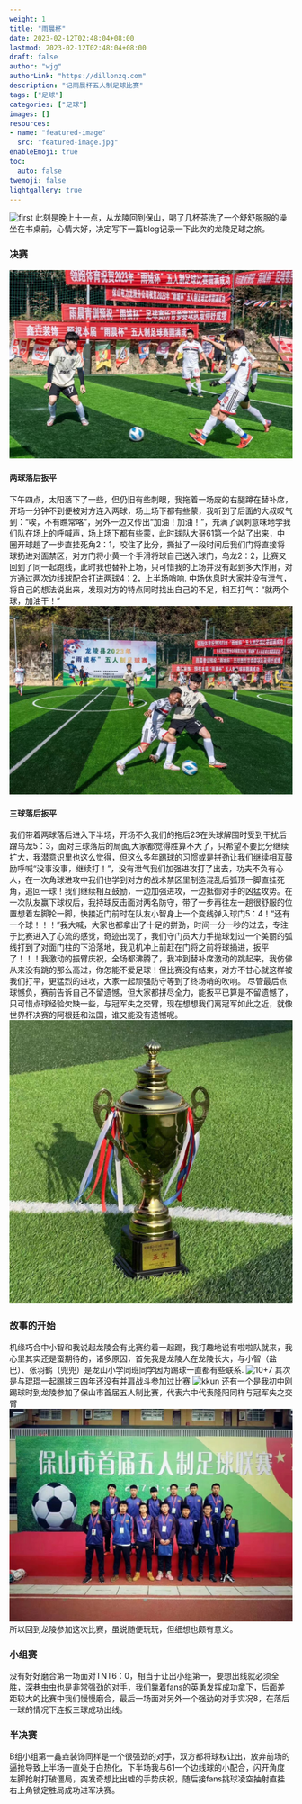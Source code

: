 ```yaml
---
weight: 1
title: "雨晨杯"
date: 2023-02-12T02:48:04+08:00
lastmod: 2023-02-12T02:48:04+08:00
draft: false
author: "wjg"
authorLink: "https://dillonzq.com"
description: "记雨晨杯五人制足球比赛"
tags: ["足球"]
categories: ["足球"]
images: []
resources:
- name: "featured-image"
  src: "featured-image.jpg"
enableEmoji: true
toc:
  auto: false
twemoji: false
lightgallery: true
---
```

![first](合照1.jpg)
此刻是晚上十一点，从龙陵回到保山，喝了几杯茶洗了一个舒舒服服的澡坐在书桌前，心情大好，决定写下一篇blog记录一下此次的龙陵足球之旅。

### 决赛
![tnt](featured-image.jpg)
#### 两球落后扳平
下午四点，太阳落下了一些，但仍旧有些刺眼，我拖着一场废的右腿蹲在替补席，开场一分钟不到便被对方连入两球，场上场下都有些蒙，我听到了后面的大叔叹气到：“唉，不有瞧常咯”，另外一边又传出“加油！加油！”，充满了讽刺意味地学我们队在场上的呼喊声，场上场下都有些蒙，此时球队大哥61第一个站了出来，中圈开球趟了一步直挂死角2：1，咬住了比分，撕扯了一段时间后我们门将直接将球扔进对面禁区，对方门将小黄一个手滑将球自己送入球门，乌龙2：2，比赛又回到了同一起跑线，此时我也替补上场，只可惜我的上场并没有起到多大作用，对方通过两次边线球配合打进两球4：2，上半场哨响.
中场休息时大家并没有泄气，将自己的想法说出来，发现对方的特点同时找出自己的不足，相互打气：“就两个球，加油干！”
![fight](对抗.jpg)
#### 三球落后扳平
我们带着两球落后进入下半场，开场不久我们的拖后23在头球解围时受到干扰后蹭乌龙5：3，面对三球落后的局面,大家都觉得胜算不大了，只希望不要比分继续扩大，我潜意识里也这么觉得，但这么多年踢球的习惯或是拼劲让我们继续相互鼓励呼喊“没事没事，继续打！”，没有泄气我们加强进攻打了出去，功夫不负有心人，在一次角球进攻中我们也学到对方的战术禁区里制造混乱后弧顶一脚直挂死角，追回一球！我们继续相互鼓励，一边加强进攻，一边抵御对手的凶猛攻势。在一次队友赢下球权后，我持球反击面对两名防守，带了一步再往左一趟很舒服的位置想着左脚抡一脚，快接近门前时在队友小智身上一个变线弹入球门5：4！“还有一个球！！！”我大喊，大家也都拿出了十足的拼劲，时间一分一秒的过去，专注于比赛进入了心流的感觉，奇迹出现了，我们守门员大力手抛球划过一个美丽的弧线打到了对面门柱的下沿落地，我见机冲上前赶在门将之前将球捅进，扳平了！！！我激动的振臂庆祝，全场都沸腾了，我冲到替补席激动的跳起来，我仿佛从来没有跳的那么高过，你怎能不爱足球！但比赛没有结束，对方不甘心就这样被我们打平，更猛烈的进攻，大家一起顽强防守等到了终场哨的吹响。
尽管最后点球憾负，赛前告诉自己不留遗憾，但大家都拼尽全力，能扳平已算是不留遗憾了，只可惜点球经验欠缺一些，与冠军失之交臂，现在想想我们离冠军如此之近，就像世界杯决赛的阿根廷和法国，谁又能没有遗憾呢。
![trophy](trophy.jpg)

### 故事的开始

机缘巧合中小智和我说起龙陵会有比赛约着一起踢，我打趣地说有啦啦队就来，我心里其实还是蛮期待的，诸多原因，首先我是龙陵人在龙陵长大，与小智（盐巴）、张羽鹤（兜兜）是龙山小学同班同学因为踢球一直都有些联系.
![10+7](10+7=17.jpg)
其次是与琨琨一起踢球三四年还没有并肩战斗参加过比赛
![kkun](GGANKKUN.jpg)
还有一个是我初中刚踢球时到龙陵参加了保山市首届五人制比赛，代表六中代表隆阳同样与冠军失之交臂
![lasttime](lasttime.jpg)
所以回到龙陵参加这次比赛，虽说随便玩玩，但细想也颇有意义。

### 小组赛
没有好好磨合第一场面对TNT6：0，相当于让出小组第一，要想出线就必须全胜，深巷虫虫也是非常强劲的对手，我们靠着fans的英勇发挥成功拿下，后面差距较大的比赛中我们慢慢磨合，最后一场面对另外一个强劲的对手实况8，在落后一球的情况下连扳三球成功出线。

### 半决赛
B组小组第一鑫垚装饰同样是一个很强劲的对手，双方都将球权让出，放弃前场的逼抢导致上半场一直处于白热化，下半场我与61一个边线球的小配合，闪开角度左脚抢射打破僵局，突发奇想比出嘘的手势庆祝，随后接fans挑球凌空抽射直挂右上角锁定胜局成功进军决赛。
